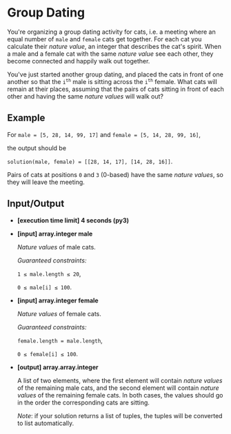 # Group Dating

You're organizing a group dating activity for cats, i.e. a meeting where an equal number of `male` and `female` cats get together. For each cat you calculate their *nature value*, an integer that describes the cat's spirit. When a male and a female cat with the same *nature value* see each other, they become connected and happily walk out together.

You've just started another group dating, and placed the cats in front of one another so that the <code>i<sup>th</sup></code> male is sitting across the <code>i<sup>th</sup></code> female. What cats will remain at their places, assuming that the pairs of cats sitting in front of each other and having the same *nature values* will walk out?

## Example

For `male = [5, 28, 14, 99, 17]` and `female = [5, 14, 28, 99, 16]`,

the output should be

`solution(male, female) = [[28, 14, 17], [14, 28, 16]]`.

Pairs of cats at positions `0` and `3` (0-based) have the same *nature values*, so they will leave the meeting.

## Input/Output

- **[execution time limit] 4 seconds (py3)**

- **[input] array.integer male**

	*Nature values* of male cats.

	*Guaranteed constraints:*

	`1 ≤ male.length ≤ 20`,

	`0 ≤ male[i] ≤ 100`.

- **[input] array.integer female**

	*Nature values* of female cats.

	*Guaranteed constraints:*

	`female.length = male.length`,

	`0 ≤ female[i] ≤ 100`.

- **[output] array.array.integer**

	A list of two elements, where the first element will contain *nature values* of the remaining male cats, and the second element will contain *nature values* of the remaining female cats. In both cases, the values should go in the order the corresponding cats are sitting.

	*Note*: if your solution returns a list of tuples, the tuples will be converted to list automatically.
